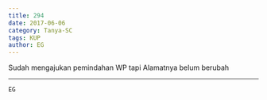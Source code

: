 ```yaml
---
title: 294
date: 2017-06-06
category: Tanya-SC
tags: KUP
author: EG
---
```


Sudah mengajukan pemindahan WP tapi Alamatnya belum berubah

---



`EG`
